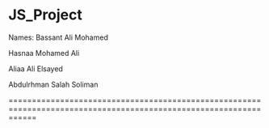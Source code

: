 # JS_Project

Names:
Bassant Ali Mohamed

Hasnaa Mohamed Ali

Aliaa Ali Elsayed

Abdulrhman Salah Soliman

==================================================================================================================
